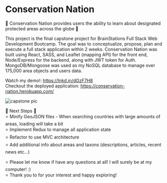 # Conservation Nation

🌳 Conservation Nation provides users the ability to learn about designated protected areas across the globe 🌳  

This project is the final capstone project for BrainStations Full Stack Web Development Bootcamp.  The goal was to conceptualize, propose, plan and execute a full stack application within 2 weeks. Conservation Nation was built using React, SASS, and Leaflet (mapping API) for the front end, Node/Express for the backend, along with JWT token for Auth. MongoDB/Mongoose was used as my NoSQL database to manage over 175,000 area objects and users data.

Watch my demo!: https://lnkd.in/dGzF7H8  
Checkout the deployed application: https://conservation-nation.herokuapp.com/

![capstone pic](https://user-images.githubusercontent.com/71863937/124669998-33aef080-de68-11eb-9ba1-818b70324451.jpg)


🧬 Next Steps 🧬  
⭐ Minify GeoJSON files - When searching countries with large amounts of areas, loading will take a bit  
⭐ Implement Redux to manage all application state  
⭐ Refactor to use MVC architecture  
⭐ Add additional info about areas and taxons (descriptions, articles, recent news etc...)  

⭐ Please let me know if have any questions at all! I will surely be at my computer! :)  
⭐ Thank you to for your interest and happy exploring!


